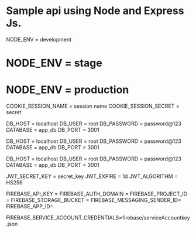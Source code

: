 # Sample api using Node and Express Js.

<!-- create .env file add these fields -->

<!-- environment -->
NODE_ENV = development
# NODE_ENV = stage
# NODE_ENV = production

<!-- cookie -->
COOKIE_SESSION_NAME = session name
COOKIE_SESSION_SECRET = secret

<!-- database -->
<!-- development -->
DB_HOST = localhost
DB_USER = root
DB_PASSWORD = password@123
DATABASE = app_db
DB_PORT = 3001

<!-- stage -->
DB_HOST = localhost
DB_USER = root
DB_PASSWORD = password@123
DATABASE = app_db
DB_PORT = 3001

<!-- production -->
DB_HOST = localhost
DB_USER = root
DB_PASSWORD = password@123
DATABASE = app_db
DB_PORT = 3001

<!-- jwt -->
JWT_SECRET_KEY = secret_key
JWT_EXPIRE = 1d
JWT_ALGORITHM = HS256

<!-- firebase datastore -->
<!-- add your firebase details -->
FIREBASE_API_KEY = 
FIREBASE_AUTH_DOMAIN = 
FIREBASE_PROJECT_ID = 
FIREBASE_STORAGE_BUCKET = 
FIREBASE_MESSAGING_SENDER_ID=
FIREBASE_APP_ID=

<!-- firebase service account -->
<!-- create firebase folder and create serviceAccountkey.json file and add your account json data. -->
FIREBASE_SERVICE_ACCOUNT_CREDENTIALS=firebase/serviceAccountkey.json
